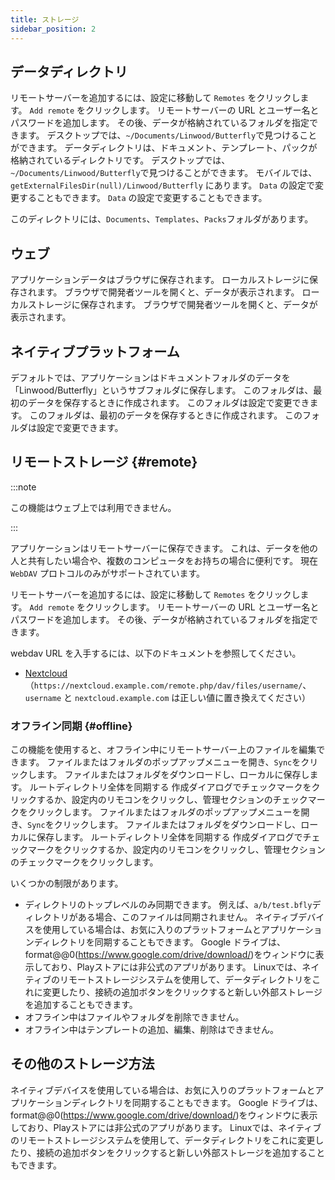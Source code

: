 ```yaml
---
title: ストレージ
sidebar_position: 2
---
```


## データディレクトリ

リモートサーバーを追加するには、設定に移動して `Remotes` をクリックします。 `Add remote` をクリックします。
リモートサーバーの URL とユーザー名とパスワードを追加します。 その後、データが格納されているフォルダを指定できます。
デスクトップでは、`~/Documents/Linwood/Butterfly`で見つけることができます。
データディレクトリは、ドキュメント、テンプレート、パックが格納されているディレクトリです。
デスクトップでは、`~/Documents/Linwood/Butterfly`で見つけることができます。
モバイルでは、 `getExternalFilesDir(null)/Linwood/Butterfly` にあります。
`Data` の設定で変更することもできます。
`Data` の設定で変更することもできます。

このディレクトリには、`Documents`、`Templates`、`Packs`フォルダがあります。

## ウェブ

アプリケーションデータはブラウザに保存されます。 ローカルストレージに保存されます。
ブラウザで開発者ツールを開くと、データが表示されます。 ローカルストレージに保存されます。
ブラウザで開発者ツールを開くと、データが表示されます。

## ネイティブプラットフォーム

デフォルトでは、アプリケーションはドキュメントフォルダのデータを「Linwood/Butterfly」というサブフォルダに保存します。 このフォルダは、最初のデータを保存するときに作成されます。 このフォルダは設定で変更できます。 このフォルダは、最初のデータを保存するときに作成されます。 このフォルダは設定で変更できます。

## リモートストレージ {#remote}

:::note

この機能はウェブ上では利用できません。

:::

アプリケーションはリモートサーバーに保存できます。 これは、データを他の人と共有したい場合や、複数のコンピュータをお持ちの場合に便利です。 現在 `WebDAV` プロトコルのみがサポートされています。

リモートサーバーを追加するには、設定に移動して `Remotes` をクリックします。 `Add remote` をクリックします。
リモートサーバーの URL とユーザー名とパスワードを追加します。 その後、データが格納されているフォルダを指定できます。

webdav URL を入手するには、以下のドキュメントを参照してください。

- [Nextcloud](https://docs.nextcloud.com/server/latest/user_manual/en/files/access_webdav.html) （`https://nextcloud.example.com/remote.php/dav/files/username/`、`username` と `nextcloud.example.com` は正しい値に置き換えてください）

### オフライン同期 {#offline}

この機能を使用すると、オフライン中にリモートサーバー上のファイルを編集できます。
ファイルまたはフォルダのポップアップメニューを開き、`Sync`をクリックします。 ファイルまたはフォルダをダウンロードし、ローカルに保存します。 ルートディレクトリ全体を同期する 作成ダイアログでチェックマークをクリックするか、設定内のリモコンをクリックし、管理セクションのチェックマークをクリックします。
ファイルまたはフォルダのポップアップメニューを開き、`Sync`をクリックします。 ファイルまたはフォルダをダウンロードし、ローカルに保存します。 ルートディレクトリ全体を同期する 作成ダイアログでチェックマークをクリックするか、設定内のリモコンをクリックし、管理セクションのチェックマークをクリックします。

いくつかの制限があります。

- ディレクトリのトップレベルのみ同期できます。 例えば、`a/b/test.bfly`ディレクトリがある場合、このファイルは同期されません。 ネイティブデバイスを使用している場合は、お気に入りのプラットフォームとアプリケーションディレクトリを同期することもできます。
  Google ドライブは、format@@0(https://www.google.com/drive/download/)をウィンドウに表示しており、Playストアには非公式のアプリがあります。
  Linuxでは、ネイティブのリモートストレージシステムを使用して、データディレクトリをこれに変更したり、接続の追加ボタンをクリックすると新しい外部ストレージを追加することもできます。
- オフライン中はファイルやフォルダを削除できません。
- オフライン中はテンプレートの追加、編集、削除はできません。

## その他のストレージ方法

ネイティブデバイスを使用している場合は、お気に入りのプラットフォームとアプリケーションディレクトリを同期することもできます。
Google ドライブは、format@@0(https://www.google.com/drive/download/)をウィンドウに表示しており、Playストアには非公式のアプリがあります。
Linuxでは、ネイティブのリモートストレージシステムを使用して、データディレクトリをこれに変更したり、接続の追加ボタンをクリックすると新しい外部ストレージを追加することもできます。
